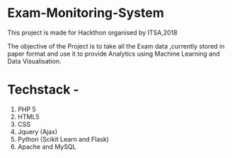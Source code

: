 # Exam-Monitoring-System
This project is made for Hackthon organised by ITSA,2018

The objective of the Project is to take all the Exam data ,currently stored in paper format and use it to provide Analytics using Machine Learning and Data Visualisation.

# Techstack -

1. PHP 5
2. HTML5
3. CSS
4. Jquery (Ajax)
5. Python (Scikit Learn and Flask)
6. Apache and MySQL



